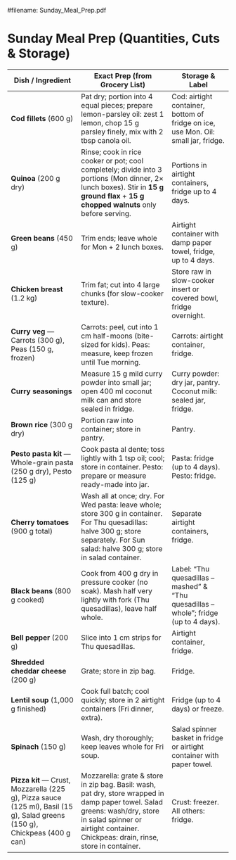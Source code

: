 #filename: Sunday_Meal_Prep.pdf
# Sunday Meal Prep (Quantities, Cuts & Storage)

| Dish / Ingredient | Exact Prep (from Grocery List) | Storage & Label |
|-------------------|--------------------------------|-----------------|
| **Cod fillets** (600 g) | Pat dry; portion into 4 equal pieces; prepare lemon-parsley oil: zest 1 lemon, chop 15 g parsley finely, mix with 2 tbsp canola oil. | Cod: airtight container, bottom of fridge on ice, use Mon. Oil: small jar, fridge. |
| **Quinoa** (200 g dry) | Rinse; cook in rice cooker or pot; cool completely; divide into 3 portions (Mon dinner, 2× lunch boxes). Stir in **15 g ground flax** + **15 g chopped walnuts** only before serving. | Portions in airtight containers, fridge up to 4 days. |
| **Green beans** (450 g) | Trim ends; leave whole for Mon + 2 lunch boxes. | Airtight container with damp paper towel, fridge, up to 4 days. |
| **Chicken breast** (1.2 kg) | Trim fat; cut into 4 large chunks (for slow-cooker texture). | Store raw in slow-cooker insert or covered bowl, fridge overnight. |
| **Curry veg** — Carrots (300 g), Peas (150 g, frozen) | Carrots: peel, cut into 1 cm half-moons (bite-sized for kids). Peas: measure, keep frozen until Tue morning. | Carrots: airtight container, fridge. |
| **Curry seasonings** | Measure 15 g mild curry powder into small jar; open 400 ml coconut milk can and store sealed in fridge. | Curry powder: dry jar, pantry. Coconut milk: sealed jar, fridge. |
| **Brown rice** (300 g dry) | Portion raw into container; store in pantry. | Pantry. |
| **Pesto pasta kit** — Whole-grain pasta (250 g dry), Pesto (125 g) | Cook pasta al dente; toss lightly with 1 tsp oil; cool; store in container. Pesto: prepare or measure ready-made into jar. | Pasta: fridge (up to 4 days). Pesto: fridge. |
| **Cherry tomatoes** (900 g total) | Wash all at once; dry. For Wed pasta: leave whole; store 300 g in container. For Thu quesadillas: halve 300 g; store separately. For Sun salad: halve 300 g; store in salad container. | Separate airtight containers, fridge. |
| **Black beans** (800 g cooked) | Cook from 400 g dry in pressure cooker (no soak). Mash half very lightly with fork (Thu quesadillas), leave half whole. | Label: “Thu quesadillas – mashed” & “Thu quesadillas – whole”; fridge (up to 4 days). |
| **Bell pepper** (200 g) | Slice into 1 cm strips for Thu quesadillas. | Airtight container, fridge. |
| **Shredded cheddar cheese** (200 g) | Grate; store in zip bag. | Fridge. |
| **Lentil soup** (1,000 g finished) | Cook full batch; cool quickly; store in 2 airtight containers (Fri dinner, extra). | Fridge (up to 4 days) or freeze. |
| **Spinach** (150 g) | Wash, dry thoroughly; keep leaves whole for Fri soup. | Salad spinner basket in fridge or airtight container with paper towel. |
| **Pizza kit** — Crust, Mozzarella (225 g), Pizza sauce (125 ml), Basil (15 g), Salad greens (150 g), Chickpeas (400 g can) | Mozzarella: grate & store in zip bag. Basil: wash, pat dry, store wrapped in damp paper towel. Salad greens: wash/dry, store in salad spinner or airtight container. Chickpeas: drain, rinse, store in container. | Crust: freezer. All others: fridge. |

